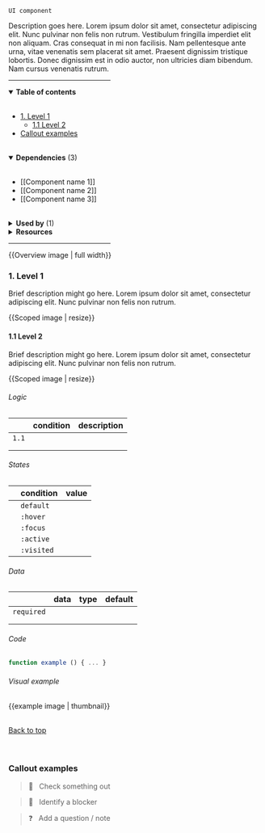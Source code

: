 <!-- category start -->
`UI component`
<!-- category end -->

Description goes here. Lorem ipsum dolor sit amet, consectetur adipiscing elit. Nunc pulvinar non felis non rutrum. Vestibulum fringilla imperdiet elit non aliquam. Cras consequat in mi non facilisis. Nam pellentesque ante urna, vitae venenatis sem placerat sit amet. Praesent dignissim tristique lobortis. Donec dignissim est in odio auctor, non ultricies diam bibendum. Nam cursus venenatis rutrum.

<hr width="40%" />

<!-- toc start -->

<details open="true">
  <summary><strong>Table of contents</strong></summary><br />

- [1. Level 1](#1-level-1)
  - [1.1 Level 2](#11-level-2)
- [Callout examples](#callout-examples)


<br />
</details>

<!-- toc end -->

<details open="true">
  <summary><strong>Dependencies</strong> (<!-- dependencyCount start -->3<!-- dependencyCount end -->)</summary><br />

- [[Component name 1]]
- [[Component name 2]]
- [[Component name 3]]

<br />
</details>

<!-- usedby start -->

<details>
  <summary><strong>Used by</strong> (1)</summary><br />

 - [[CTA]]


<br />
</details>

<!-- usedby end -->

<!-- backlinks start --><!-- backlinks end -->

<details>
  <summary><strong>Resources</strong></summary>


<br />

- r1: [Resource 1]()
- r2: [Resource 2]()
- r3: [Resource 3]()

<br />
</details>

<hr width="40%" />

{{Overview image | full width}}

### 1. Level 1

Brief description might go here. Lorem ipsum dolor sit amet, consectetur adipiscing elit. Nunc pulvinar non felis non rutrum.

{{Scoped image | resize}}


#### 1.1 Level 2
Brief description might go here. Lorem ipsum dolor sit amet, consectetur adipiscing elit. Nunc pulvinar non felis non rutrum.

{{Scoped image | resize}}

###### Logic

|        | condition  | description  |
|:-------|:-----------|:-------------|
| `1.1`  |            |              |
|        |            |              |
|        |            |              |

###### States

|   | condition   | value  |
|:--|:------------|:-------|
|   | `default`   |        |
|   | `:hover`    |        |
|   | `:focus`    |        |
|   | `:active`   |        |
|   | `:visited`  |        |

###### Data

|              | data  | type  | default  |
|:-------------|:------|:------|:---------|
| `required`   |       |       |          |
|              |       |       |          |
|              |       |       |          |

###### Code

```javascript
function example () { ... }
```

###### Visual example

{{example image | thumbnail}}  


<br />[Back to top](#wiki-wrapper)<br /><br /><br />




### Callout examples

> 👀 &nbsp; Check something out

> 🚨 &nbsp; Identify a blocker

> ❓ &nbsp; Add a question / note
